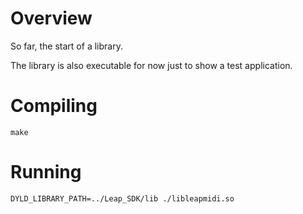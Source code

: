 # Overview

So far, the start of a library.

The library is also executable for now just to show a test application.

# Compiling

`make`

# Running

`DYLD_LIBRARY_PATH=../Leap_SDK/lib ./libleapmidi.so`
